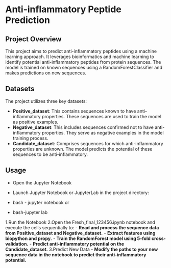 # Anti-inflammatory Peptide Prediction

## Project Overview
This project aims to predict anti-inflammatory peptides using a machine learning approach. It leverages bioinformatics and machine learning to identify potential anti-inflammatory peptides from protein sequences. The model is trained on known sequences using a RandomForestClassifier and makes predictions on new sequences.

## Datasets
The project utilizes three key datasets:

- **Positive_dataset**: This contains sequences known to have anti-inflammatory properties. These sequences are used to train the model as positive examples.
- **Negative_dataset**: This includes sequences confirmed not to have anti-inflammatory properties. They serve as negative examples in the model training process.
- **Candidate_dataset**: Comprises sequences for which anti-inflammatory properties are unknown. The model predicts the potential of these sequences to be anti-inflammatory.

## Usage
- Open the Jupyter Notebook

- Launch Jupyter Notebook or JupyterLab in the project directory:
- bash - jupyter notebook or 
- bash-jupyter lab
  
1.Run the Notebook
2.Open the Fresh_final_123456.ipynb notebook and execute the cells sequentially to:
    - **Read and process the sequence data from Positive_dataset and Negative_dataset.**
    - **Extract features using biopython and propy.**
    - **Train the RandomForest model using 5-fold cross-validation.**
    - **Predict anti-inflammatory potential on the Candidate_dataset.**
3.Predict New Data
    - **Modify the paths to your new sequence data in the notebook to predict their anti-inflammatory potential.**
